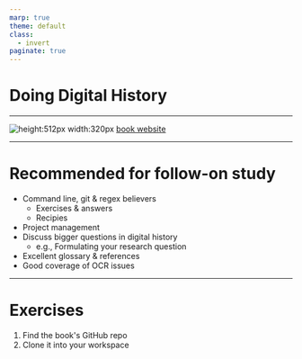 ```yaml
---
marp: true
theme: default
class:
  - invert
paginate: true
---
```

<!-- _class: lead -->
# Doing Digital History

---
![height:512px width:320px](https://www.biblioimages.com/mup/getimage.aspx?class=books&assetversionid=284249&cat=default&size=largeweb&id=11042)
[book website](https://manchesteruniversitypress.co.uk/9781526132680/#:~:text=Doing%20digital%20history%20covers%20the,common%20formats%20such%20as%20XML)

---
# Recommended for follow-on study
* Command line, git & regex believers
    * Exercises & answers
    * Recipies
* Project management
* Discuss bigger questions in digital history
    * e.g., Formulating your research question
* Excellent glossary & references
* Good coverage of OCR issues
---
# Exercises 
1. Find the book's GitHub repo
2. Clone it into your workspace
